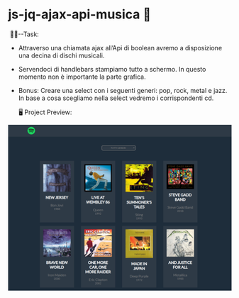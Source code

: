 #         js-jq-ajax-api-musica **:open_file_folder:**

​                                          :man_student:--Task:

- Attraverso una chiamata ajax all’Api di boolean avremo a disposizione una decina di dischi musicali. 

- Servendoci di handlebars stampiamo tutto a schermo.
  In questo momento non è importante la parte grafica.

- Bonus: Creare una select con i seguenti generi: pop, rock, metal e jazz. In base a cosa scegliamo nella select vedremo i corrispondenti cd.

 ​   ​      ​      ​       ​      ​      :desktop_computer: Project Preview:

![](img/Cattura.PNG)
